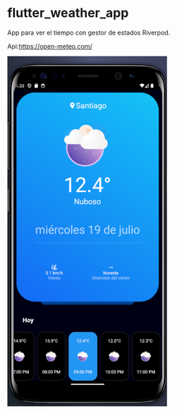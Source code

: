# flutter_weather_app

App para ver el tiempo con gestor de estados Riverpod.

Api:https://open-meteo.com/

![AppTiempo](app.png)


